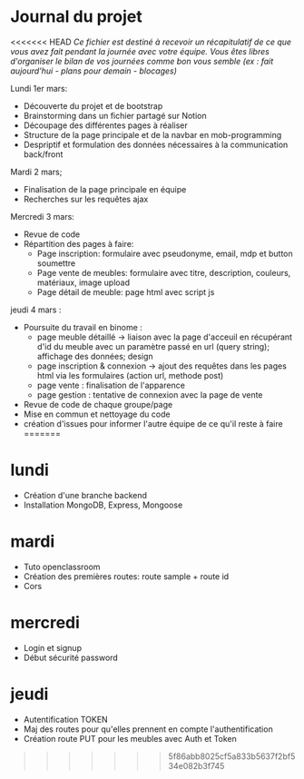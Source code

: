 # Journal du projet

<<<<<<< HEAD
*Ce fichier est destiné à recevoir un récapitulatif de ce que vous avez fait pendant la journée avec votre équipe. Vous êtes libres d'organiser le bilan de vos journées comme bon vous semble (ex : fait aujourd'hui - plans pour demain - blocages)*

Lundi 1er mars:
- Découverte du projet et de bootstrap
- Brainstorming dans un fichier partagé sur Notion
- Découpage des différentes pages à réaliser
- Structure de la page principale et de la navbar en mob-programming
- Despriptif et formulation des données nécessaires à la communication back/front

Mardi 2 mars;
- Finalisation de la page principale en équipe
- Recherches sur les requêtes ajax

Mercredi 3 mars:
 - Revue de code
 - Répartition des pages à faire:
    - Page inscription: formulaire avec pseudonyme, email, mdp et button soumettre
    - Page vente de meubles: formulaire avec titre, description, couleurs, matériaux, image upload
    - Page détail de meuble: page html avec script js

jeudi 4 mars : 
- Poursuite du travail en binome :
  - page meuble détaillé -> liaison avec la page d'acceuil en récupérant d'id du meuble avec un paramètre passé en url (query string); affichage des données; design
  - page inscription & connexion -> ajout des requêtes dans les pages html via les formulaires (action url, methode post)  
  - page vente : finalisation de l'apparence
  - page gestion : tentative de connexion avec la page de vente
- Revue de code de chaque groupe/page
- Mise en commun et nettoyage du code
- création d'issues pour informer l'autre équipe de ce qu'il reste à faire
=======
# lundi 
- Création d'une branche backend
- Installation MongoDB, Express, Mongoose

# mardi 
- Tuto openclassroom 
- Création des premières routes: route sample + route id
- Cors

# mercredi
- Login et signup
- Début sécurité password

# jeudi
- Autentification TOKEN
- Maj des routes pour qu'elles prennent en compte l'authentification
- Création route PUT pour les meubles avec Auth et Token

>>>>>>> 5f86abb8025cf5a833b5637f2bf534e082b3f745

